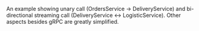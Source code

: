 An example showing unary call (OrdersService -> DeliveryService) and bi-directional streaming call (DeliveryService <-> LogisticService). Other aspects besides gRPC are greatly simplified.
